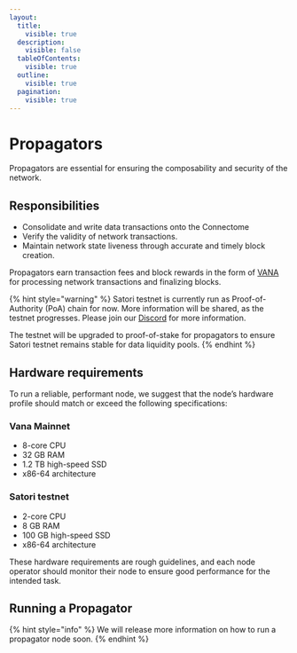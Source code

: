 ```yaml
---
layout:
  title:
    visible: true
  description:
    visible: false
  tableOfContents:
    visible: true
  outline:
    visible: true
  pagination:
    visible: true
---
```


# Propagators

Propagators are essential for ensuring the composability and security of the network.

## **Responsibilities**

* Consolidate and write data transactions onto the Connectome
* Verify the validity of network transactions.
* Maintain network state liveness through accurate and timely block creation.

Propagators earn transaction fees and block rewards in the form of [VANA](../../undefined/key-terms.md#vana-token-usdvana) for processing network transactions and finalizing blocks.

{% hint style="warning" %}
Satori testnet is currently run as Proof-of-Authority (PoA) chain for now. More information will be shared, as the testnet progresses. Please join our [Discord](https://discord.com/invite/Wv2vtBazMR) for more information.

The testnet will be upgraded to proof-of-stake for propagators to ensure Satori testnet remains stable for data liquidity pools.
{% endhint %}

## Hardware requirements[​](https://docs.roninchain.com/validators/setup/overview#hardware-requirements) <a href="#hardware-requirements" id="hardware-requirements"></a>

To run a reliable, performant node, we suggest that the node’s hardware profile should match or exceed the following specifications:

### Vana Mainnet[​](https://docs.roninchain.com/validators/setup/overview#ronin-mainnet) <a href="#ronin-mainnet" id="ronin-mainnet"></a>

* 8-core CPU
* 32 GB RAM
* 1.2 TB high-speed SSD
* x86-64 architecture

### Satori testnet[​](https://docs.roninchain.com/validators/setup/overview#saigon-testnet) <a href="#saigon-testnet" id="saigon-testnet"></a>

* 2-core CPU
* 8 GB RAM
* 100 GB high-speed SSD
* x86-64 architecture

These hardware requirements are rough guidelines, and each node operator should monitor their node to ensure good performance for the intended task.

## Running a Propagator

{% hint style="info" %}
We will release more information on how to run a propagator node soon.
{% endhint %}
